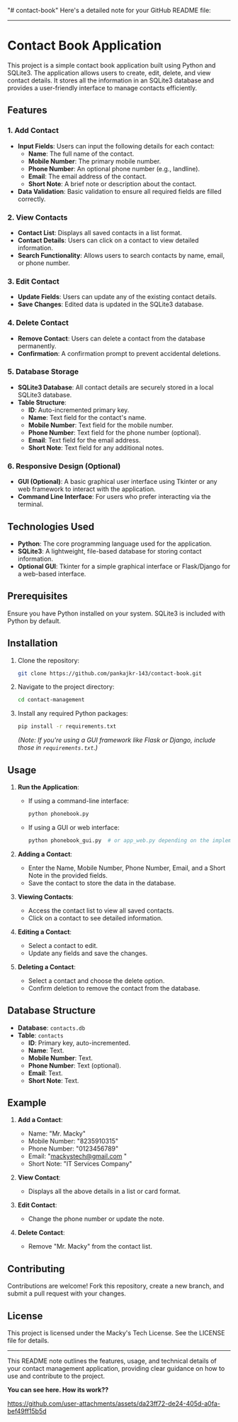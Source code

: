 "# contact-book" 
Here's a detailed note for your GitHub README file:

---

# Contact Book Application

This project is a simple contact book application built using Python and SQLite3. The application allows users to create, edit, delete, and view contact details. It stores all the information in an SQLite3 database and provides a user-friendly interface to manage contacts efficiently.

## Features

### 1. **Add Contact**
   - **Input Fields**: Users can input the following details for each contact:
     - **Name**: The full name of the contact.
     - **Mobile Number**: The primary mobile number.
     - **Phone Number**: An optional phone number (e.g., landline).
     - **Email**: The email address of the contact.
     - **Short Note**: A brief note or description about the contact.
   - **Data Validation**: Basic validation to ensure all required fields are filled correctly.

### 2. **View Contacts**
   - **Contact List**: Displays all saved contacts in a list format.
   - **Contact Details**: Users can click on a contact to view detailed information.
   - **Search Functionality**: Allows users to search contacts by name, email, or phone number.

### 3. **Edit Contact**
   - **Update Fields**: Users can update any of the existing contact details.
   - **Save Changes**: Edited data is updated in the SQLite3 database.

### 4. **Delete Contact**
   - **Remove Contact**: Users can delete a contact from the database permanently.
   - **Confirmation**: A confirmation prompt to prevent accidental deletions.

### 5. **Database Storage**
   - **SQLite3 Database**: All contact details are securely stored in a local SQLite3 database.
   - **Table Structure**:
     - **ID**: Auto-incremented primary key.
     - **Name**: Text field for the contact's name.
     - **Mobile Number**: Text field for the mobile number.
     - **Phone Number**: Text field for the phone number (optional).
     - **Email**: Text field for the email address.
     - **Short Note**: Text field for any additional notes.

### 6. **Responsive Design (Optional)**
   - **GUI (Optional)**: A basic graphical user interface using Tkinter or any web framework to interact with the application.
   - **Command Line Interface**: For users who prefer interacting via the terminal.

## Technologies Used

- **Python**: The core programming language used for the application.
- **SQLite3**: A lightweight, file-based database for storing contact information.
- **Optional GUI**: Tkinter for a simple graphical interface or Flask/Django for a web-based interface.

## Prerequisites

Ensure you have Python installed on your system. SQLite3 is included with Python by default.

## Installation

1. Clone the repository:
   ```bash
   git clone https://github.com/pankajkr-143/contact-book.git
   ```
2. Navigate to the project directory:
   ```bash
   cd contact-management
   ```
3. Install any required Python packages:
   ```bash
   pip install -r requirements.txt
   ```
   *(Note: If you're using a GUI framework like Flask or Django, include those in `requirements.txt`.)*

## Usage

1. **Run the Application**:
   - If using a command-line interface:
     ```bash
     python phonebook.py
     ```
   - If using a GUI or web interface:
     ```bash
     python phonebook_gui.py  # or app_web.py depending on the implementation
     ```

2. **Adding a Contact**:
   - Enter the Name, Mobile Number, Phone Number, Email, and a Short Note in the provided fields.
   - Save the contact to store the data in the database.

3. **Viewing Contacts**:
   - Access the contact list to view all saved contacts.
   - Click on a contact to see detailed information.

4. **Editing a Contact**:
   - Select a contact to edit.
   - Update any fields and save the changes.

5. **Deleting a Contact**:
   - Select a contact and choose the delete option.
   - Confirm deletion to remove the contact from the database.

## Database Structure

- **Database**: `contacts.db`
- **Table**: `contacts`
  - **ID**: Primary key, auto-incremented.
  - **Name**: Text.
  - **Mobile Number**: Text.
  - **Phone Number**: Text (optional).
  - **Email**: Text.
  - **Short Note**: Text.

## Example

1. **Add a Contact**:
   - Name: "Mr. Macky"
   - Mobile Number: "8235910315"
   - Phone Number: "0123456789"
   - Email: "mackystech@gmail.com "
   - Short Note: "IT Services Company"

2. **View Contact**:
   - Displays all the above details in a list or card format.

3. **Edit Contact**:
   - Change the phone number or update the note.

4. **Delete Contact**:
   - Remove "Mr. Macky" from the contact list.

## Contributing

Contributions are welcome! Fork this repository, create a new branch, and submit a pull request with your changes.

## License

This project is licensed under the Macky's Tech License. See the LICENSE file for details.

---

This README note outlines the features, usage, and technical details of your contact management application, providing clear guidance on how to use and contribute to the project.

**You can see here. How its work??**


https://github.com/user-attachments/assets/da23ff72-de24-405d-a0fa-bef49ff15b5d





